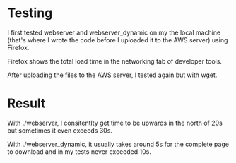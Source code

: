 # Testing

I first tested webserver and webserver_dynamic on my the local machine (that's
where I wrote the code before I uploaded it to the AWS server) using Firefox.

Firefox shows the total load time in the networking tab of developer tools.

After uploading the files to the AWS server, I tested again but with wget.

# Result

With ./webserver, I consitentlty get time to be upwards in the north of 20s but
sometimes it even exceeds 30s.

With ./webserver_dynamic, it usually takes around 5s for the complete page to
download and in my tests never exceeded 10s.